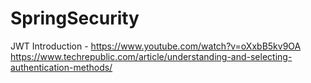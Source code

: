 # SpringSecurity

JWT Introduction - https://www.youtube.com/watch?v=oXxbB5kv9OA
https://www.techrepublic.com/article/understanding-and-selecting-authentication-methods/
